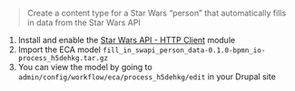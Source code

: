 > Create a content type for a Star Wars “person” that automatically fills in
> data from the Star Wars API

1.  Install and enable the [Star Wars API - HTTP Client][1] module
2.  Import the ECA model `fill_in_swapi_person_data-0.1.0-bpmn_io-process_h5dehkg.tar.gz`
3.  You can view the model by going to `admin/config/workflow/eca/process_h5dehkg/edit`
    in your Drupal site

[1]: https://www.drupal.org/project/http_client_swapi
